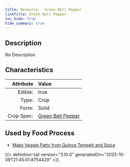 ```yaml
---
title: Resource - Green Bell Pepper
linkTitle: Green Bell Pepper
toc_hide: true
hide_summary: true
---
```

<!-- This is generated by the MarsSim HelpGenertor, do not edit. -->

## Description
No Description

## Characteristics

| Attribute      | Value |
|--------:|:------|
|Edible:|true|
|Type:|Crop|
|Form:|Solid|
|Crop Spec:|[Green Bell Pepper](/docs/definitions/crop/green-bell-pepper)|
 



    
## Used by Food Process

- [Make Veggie Patty from Quinoa Tempeh and Spice](/docs/definitions/food/make-veggie-patty-from-quinoa-tempeh-and-spice)



{{< definition-tail version="3.10.0" generatedOn="2025-10-09T21:45:01.8754429" >}}


